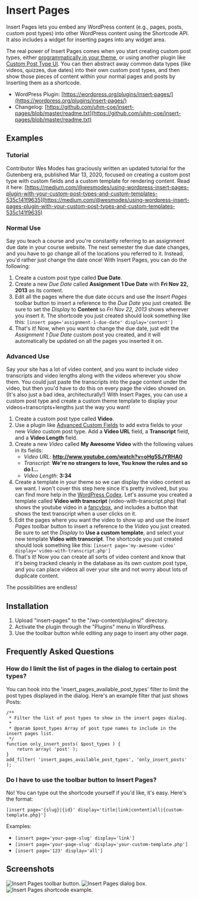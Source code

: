 # Insert Pages

Insert Pages lets you embed any WordPress content (e.g., pages, posts, custom post types) into other WordPress content using the Shortcode API. It also includes a widget for inserting pages into any widget area.

The real power of Insert Pages comes when you start creating custom post types, either [programmatically in your theme](http://codex.wordpress.org/Post_Types), or using another plugin like [Custom Post Type UI](http://wordpress.org/plugins/custom-post-type-ui/). You can then abstract away common data types (like videos, quizzes, due dates) into their own custom post types, and then show those pieces of content within your normal pages and posts by Inserting them as a shortcode.

* WordPress Plugin: [https://wordpress.org/plugins/insert-pages/](https://wordpress.org/plugins/insert-pages/)
* Changelog: [https://github.com/uhm-coe/insert-pages/blob/master/readme.txt](https://github.com/uhm-coe/insert-pages/blob/master/readme.txt)

## Examples

### Tutorial
Contributor Wes Modes has graciously written an updated tutorial for the Gutenberg era, published Mar 13, 2020, focused on creating a custom post type with custom fields and a custom template for rendering content. Read it here: [https://medium.com/@wesmodes/using-wordpress-insert-pages-plugin-with-your-custom-post-types-and-custom-templates-535c141f9635](https://medium.com/@wesmodes/using-wordpress-insert-pages-plugin-with-your-custom-post-types-and-custom-templates-535c141f9635)

### Normal Use
Say you teach a course and you're constantly referring to an assignment due date in your course website. The next semester the due date changes, and you have to go change all of the locations you referred to it. Instead, you'd rather just change the date once! With Insert Pages, you can do the following:

1. Create a custom post type called **Due Date**.
1. Create a new *Due Date* called **Assignment 1 Due Date** with **Fri Nov 22, 2013** as its content.
1. Edit all the pages where the due date occurs and use the *Insert Pages* toolbar button to insert a reference to the *Due Date* you just created. Be sure to set the *Display* to **Content** so *Fri Nov 22, 2013* shows wherever you insert it. The shortcode you just created should look something like this: `[insert page='assignment-1-due-date' display='content']`
1. That's it! Now, when you want to change the due date, just edit the *Assignment 1 Due Date* custom post you created, and it will automatically be updated on all the pages you inserted it on.

### Advanced Use
Say your site has a lot of video content, and you want to include video transcripts and video lengths along with the videos wherever you show them. You could just paste the transcripts into the page content under the video, but then you'd have to do this on every page the video showed on. (It's also just a bad idea, architecturally!) With Insert Pages, you can use a custom post type and create a custom theme template to display your videos+transcripts+lengths just the way you want!

1. Create a custom post type called **Video**.
1. Use a plugin like [Advanced Custom Fields](http://wordpress.org/plugins/advanced-custom-fields/) to add extra fields to your new *Video* custom post type. Add a **Video URL** field, a **Transcript** field, and a **Video Length** field.
1. Create a new *Video* called **My Awesome Video** with the following values in its fields:
    * *Video URL*: **http://www.youtube.com/watch?v=oHg5SJYRHA0**
    * *Transcript*: **We're no strangers to love, You know the rules and so do I...**
    * *Video Length*: **3:34**
1. Create a template in your theme so we can display the video content as we want. I won't cover this step here since it's pretty involved, but you can find more help in the [WordPress Codex](http://codex.wordpress.org/Theme_Development#Custom_Page_Templates). Let's assume you created a template called **Video with transcript** (video-with-transcript.php) that shows the youtube video in a [fancybox](http://fancybox.net/), and includes a button that shows the text transcript when a user clicks on it.
1. Edit the pages where you want the video to show up and use the *Insert Pages* toolbar button to insert a reference to the *Video* you just created. Be sure to set the *Display* to **Use a custom template**, and select your new template **Video with transcript**. The shortcode you just created should look something like this: `[insert page='my-awesome-video' display='video-with-transcript.php']`
1. That's it! Now you can create all sorts of video content and know that it's being tracked cleanly in the database as its own custom post type, and you can place videos all over your site and not worry about lots of duplicate content.

The possibilities are endless!

## Installation

1. Upload "insert-pages" to the "/wp-content/plugins/" directory.
1. Activate the plugin through the "Plugins" menu in WordPress.
1. Use the toolbar button while editing any page to insert any other page.

## Frequently Asked Questions

### How do I limit the list of pages in the dialog to certain post types?

You can hook into the 'insert_pages_available_post_types' filter to limit the post types displayed in the dialog. Here's an example filter that just shows Posts:

```
/**
 * Filter the list of post types to show in the insert pages dialog.
 *
 * @param $post_types Array of post type names to include in the insert pages list.
 */
function only_insert_posts( $post_types ) {
    return array( 'post' );
}
add_filter( 'insert_pages_available_post_types', 'only_insert_posts' );
```

### Do I have to use the toolbar button to Insert Pages?

No! You can type out the shortcode yourself if you'd like, it's easy. Here's the format:

`[insert page='{slug}|{id}' display='title|link|content|all|{custom-template.php}']`

Examples:

* `[insert page='your-page-slug' display='link']`
* `[insert page='your-page-slug' display='your-custom-template.php']`
* `[insert page='123' display='all']`

## Screenshots

![](screenshot-1.png?raw=true "Insert Pages toolbar button.")
![](screenshot-2.png?raw=true "Insert Pages dialog box.")
![](screenshot-3.png?raw=true "Insert Pages shortcode example.")
